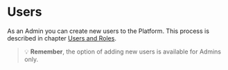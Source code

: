 # Users

As an Admin you can create new users to the Platform. This process is described in chapter [Users and Roles]().

<!-- theme: warning -->
>💡 **Remember**, the option of adding new users is available for Admins only.

